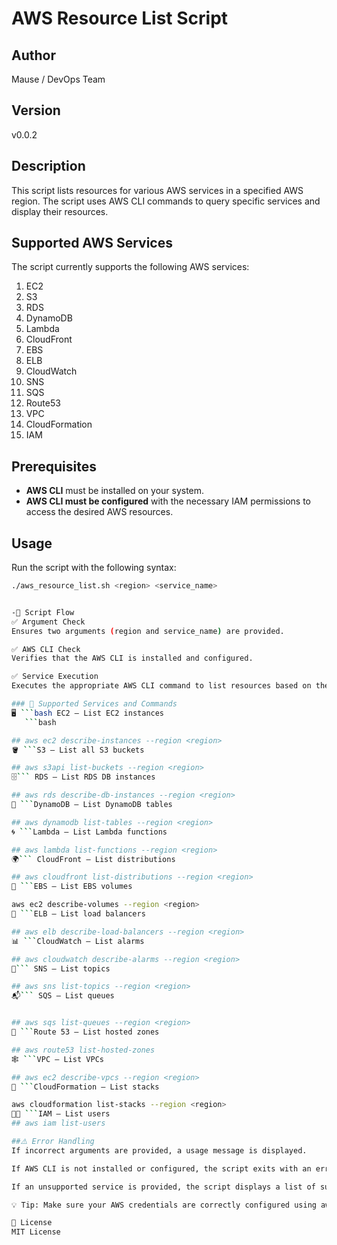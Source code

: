 # AWS Resource List Script

## Author
Mause / DevOps Team

## Version
v0.0.2

## Description
This script lists resources for various AWS services in a specified AWS region. The script uses AWS CLI commands to query specific services and display their resources.

## Supported AWS Services
The script currently supports the following AWS services:

1. EC2
2. S3
3. RDS
4. DynamoDB
5. Lambda
6. CloudFront
7. EBS
8. ELB
9. CloudWatch
10. SNS
11. SQS
12. Route53
13. VPC
14. CloudFormation
15. IAM

## Prerequisites
- **AWS CLI** must be installed on your system.
- **AWS CLI must be configured** with the necessary IAM permissions to access the desired AWS resources.

## Usage

Run the script with the following syntax:

```bash
./aws_resource_list.sh <region> <service_name>


-🔄 Script Flow
✅ Argument Check
Ensures two arguments (region and service_name) are provided.

✅ AWS CLI Check
Verifies that the AWS CLI is installed and configured.

✅ Service Execution
Executes the appropriate AWS CLI command to list resources based on the service name.

### 📌 Supported Services and Commands
🖥️ ```bash EC2 — List EC2 instances
   ```bash

## aws ec2 describe-instances --region <region>
🪣 ```S3 — List all S3 buckets

## aws s3api list-buckets --region <region>
🗄️``` RDS — List RDS DB instances

## aws rds describe-db-instances --region <region>
🧮 ```DynamoDB — List DynamoDB tables

## aws dynamodb list-tables --region <region>
🌀 ```Lambda — List Lambda functions

## aws lambda list-functions --region <region>
🌍``` CloudFront — List distributions

## aws cloudfront list-distributions --region <region>
💾 ```EBS — List EBS volumes

aws ec2 describe-volumes --region <region>
🔁 ```ELB — List load balancers

## aws elb describe-load-balancers --region <region>
📊 ```CloudWatch — List alarms

## aws cloudwatch describe-alarms --region <region>
📣``` SNS — List topics

## aws sns list-topics --region <region>
📬``` SQS — List queues


## aws sqs list-queues --region <region>
🧭 ```Route 53 — List hosted zones

## aws route53 list-hosted-zones
🕸️ ```VPC — List VPCs

## aws ec2 describe-vpcs --region <region>
🧱 ```CloudFormation — List stacks

aws cloudformation list-stacks --region <region>
🧑‍💼 ```IAM — List users
## aws iam list-users

##⚠️ Error Handling
If incorrect arguments are provided, a usage message is displayed.

If AWS CLI is not installed or configured, the script exits with an error.

If an unsupported service is provided, the script displays a list of supported services.

💡 Tip: Make sure your AWS credentials are correctly configured using aws configure.

📄 License
MIT License



